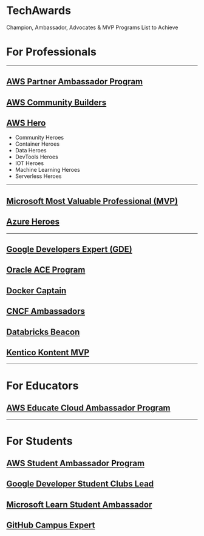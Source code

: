 # TechAwards
Champion, Ambassador, Advocates &amp; MVP Programs List to Achieve

# For Professionals
--------
## [AWS Partner Ambassador Program](https://aws.amazon.com/partners/ambassadors)
## [AWS Community Builders](https://aws.amazon.com/developer/community/community-builders/)
## [AWS Hero](https://aws.amazon.com/developer/community/heroes/)
- Community Heroes
- Container Heroes
- Data Heroes
- DevTools Heroes
- IOT Heroes
- Machine Learning Heroes
- Serverless Heroes
--------
## [Microsoft Most Valuable Professional (MVP)](https://mvp.microsoft.com/)
## [Azure Heroes](https://www.microsoft.com/skills/azureheroes)
--------
## [Google Developers Expert (GDE)](https://developers.google.com/community/experts)
## [Oracle ACE Program](https://developer.oracle.com/in/ace)
## [Docker Captain](https://www.docker.com/community/captains)
## [CNCF Ambassadors](https://www.cncf.io/people/ambassadors/)
## [Databricks Beacon](https://databricks.com/discover/beacons)
## [Kentico Kontent MVP](https://kontent.ai/mvp-program)
--------
# For Educators
## [AWS Educate Cloud Ambassador Program](https://aws.amazon.com/education/awseducate/cloud-ambassador-program/)
--------
# For Students
## [AWS Student Ambassador Program](https://aws.amazon.com/education/awseducate/student-ambassador-program/)
## [Google Developer Student Clubs Lead](https://developers.google.com/community/gdsc/leads)
## [Microsoft Learn Student Ambassador](https://studentambassadors.microsoft.com/)
## [GitHub Campus Expert](https://education.github.com/experts)
